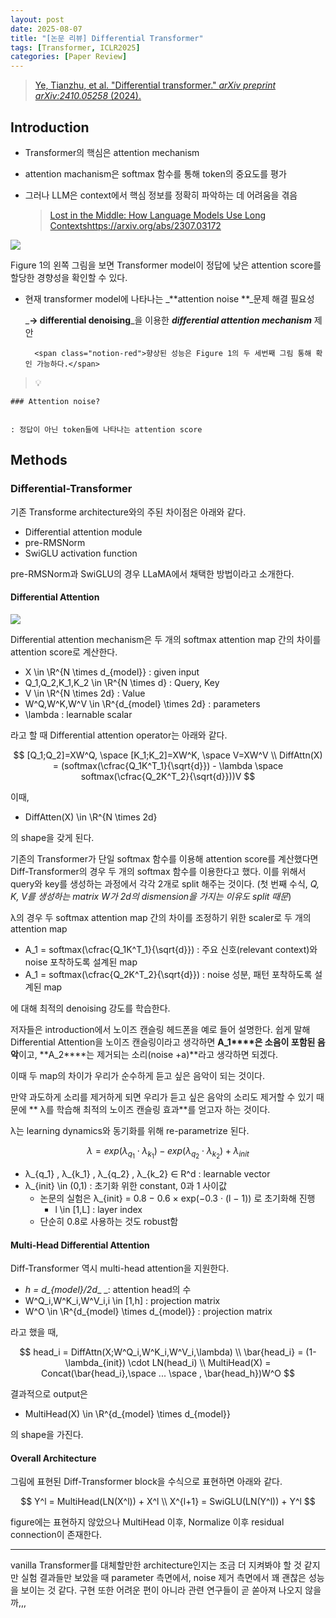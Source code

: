 ```yaml
---
layout: post
date: 2025-08-07
title: "[논문 리뷰] Differential Transformer"
tags: [Transformer, ICLR2025]
categories: [Paper Review]
---
```


> [Ye, Tianzhu, et al. "Differential transformer." ](https://arxiv.org/abs/2410.05258)[_arXiv preprint arXiv:2410.05258_](https://arxiv.org/abs/2410.05258)[ (2024).](https://arxiv.org/abs/2410.05258)



## Introduction

- Transformer의 핵심은 attention mechanism
- attention machanism은 softmax 함수를 통해 token의 중요도를 평가
- 그러나 LLM은 context에서 핵심 정보를 정확히 파악하는 데 어려움을 겪음

	> [Lost in the Middle: How Language Models Use Long Contextshttps://arxiv.org/abs/2307.03172](https://arxiv.org/abs/2307.03172)


![](https://prod-files-secure.s3.us-west-2.amazonaws.com/542b861c-36a8-4051-84e5-8804b6728dba/9083ea56-691a-4752-ae26-47f403431ac8/image.png?X-Amz-Algorithm=AWS4-HMAC-SHA256&X-Amz-Content-Sha256=UNSIGNED-PAYLOAD&X-Amz-Credential=ASIAZI2LB4667P2R3D6C%2F20250810%2Fus-west-2%2Fs3%2Faws4_request&X-Amz-Date=20250810T090105Z&X-Amz-Expires=3600&X-Amz-Security-Token=IQoJb3JpZ2luX2VjEJb%2F%2F%2F%2F%2F%2F%2F%2F%2F%2FwEaCXVzLXdlc3QtMiJGMEQCIA7evurQZlW5yEnLlofCYt4w6Leb8ovqH%2BQ6DNigLi1YAiBMiMzALViaYgUzycFjoHz8SrzESGuVOi6UmCBxuFQCaiqIBAjP%2F%2F%2F%2F%2F%2F%2F%2F%2F%2F8BEAAaDDYzNzQyMzE4MzgwNSIMd5OzjflMLH4Pqof4KtwDZFyzYyFuofjvWMroIQyVRAYmwsujND40rgGXNmuVbkml7noh651FShtlVlG5b%2BOmBHkuPGsygMt27Kc8%2B%2B8e6VzqdKq58JcfT2H4kPyUId3pTyTqYKLRzjVV9kFW5M%2FkjnweOAJnjfR%2BnTfTMqUngOeMh1Hw2cNvCCTsbMgykgDqsi5qbkXOqAU1b51gKO6jlawbDgNYdkd74EWIfvjBsrI6wWfEFsPi7vGRplj4RGRJNDxky0XY6m3IVdYIiXEYQVoMBzeibfkiTDaojqEpV9ajk9Zf%2B3fTJerDTSThkKs4xs8HuqBNaG4TvsisU8LIaOSiDEbrn7nD9BogJ%2BxPIlH3U7FZE02Gaab%2BOEjBHL1mg6euoDfxp7mW1PuJKlncr4Rk0mEnHGz5NnICN6TWG6JGQCboY7g9vVdY%2BPO4RWCUynuvm250m5teRU%2FTa29DnuFcDcNCaXINX9bXQhjg39ruyG%2FyF7HUwMPqPpdvS1DPSMjoUwkFTXxNIyyI%2FcOTXGAGGbao7JLhZ7UKxv%2F4YKaW1O1NDnfhyvTXY6d3cFyg2aFHwV6yt3PXbMF2AKgL2Z9fwJ0bzsK8sdYElb1Aoigi5WiBrDdS5EY4MtoF6qK2Kp62l9j2jp6k2JMwmtvgxAY6pgEW4xdv%2BgN782ZmSc%2FWKWFKHMTfFI%2BvnsMM3CCIYe1Tpw%2BdljpFLZhzC22Lpluuteh24XFkyQbhnuq%2FH0BxVVwZBenUK5ZPA112MXEk%2B8fbbEKqJT3A90MPSDjrIZrtrSJk9qvmSkui3i9yL98%2BQUJ%2BN0ZZlG2ZtuJ5bVI%2FDe0gIBtEHYvWfw0wjmsf2CRL9aha4TfQMujoTJ2EpM9T3Nl3iQNH8FYi&X-Amz-Signature=6c4cf5dd9db34d69fab5c959a62e693c743c27a91598aad96d50e00aab915b36&X-Amz-SignedHeaders=host&x-amz-checksum-mode=ENABLED&x-id=GetObject)


Figure 1의 왼쪽 그림을 보면 Transformer model이 정답에 낮은 attention score를 할당한 경향성을 확인할 수 있다.

- 현재 transformer model에 나타나는 _**attention noise **_문제 해결 필요성

	_**→ differential denoising**_을 이용한 _**differential attention mechanism**_ 제안


		<span class="notion-red">향상된 성능은 Figure 1의 두 세번째 그림 통해 확인 가능하다.</span>


> 💡 


	### Attention noise?


	: 정답이 아닌 token들에 나타나는 attention score



## Methods



### Differential-Transformer


기존 Transforme architecture와의 주된 차이점은 아래와 같다.

- Differential attention module
- pre-RMSNorm
- SwiGLU activation function

pre-RMSNorm과 SwiGLU의 경우 LLaMA에서 채택한 방법이라고 소개한다.



#### Differential Attention


![](https://prod-files-secure.s3.us-west-2.amazonaws.com/542b861c-36a8-4051-84e5-8804b6728dba/116d70b2-1963-4810-9167-f4c7d8a06e8f/image.png?X-Amz-Algorithm=AWS4-HMAC-SHA256&X-Amz-Content-Sha256=UNSIGNED-PAYLOAD&X-Amz-Credential=ASIAZI2LB4667P2R3D6C%2F20250810%2Fus-west-2%2Fs3%2Faws4_request&X-Amz-Date=20250810T090105Z&X-Amz-Expires=3600&X-Amz-Security-Token=IQoJb3JpZ2luX2VjEJb%2F%2F%2F%2F%2F%2F%2F%2F%2F%2FwEaCXVzLXdlc3QtMiJGMEQCIA7evurQZlW5yEnLlofCYt4w6Leb8ovqH%2BQ6DNigLi1YAiBMiMzALViaYgUzycFjoHz8SrzESGuVOi6UmCBxuFQCaiqIBAjP%2F%2F%2F%2F%2F%2F%2F%2F%2F%2F8BEAAaDDYzNzQyMzE4MzgwNSIMd5OzjflMLH4Pqof4KtwDZFyzYyFuofjvWMroIQyVRAYmwsujND40rgGXNmuVbkml7noh651FShtlVlG5b%2BOmBHkuPGsygMt27Kc8%2B%2B8e6VzqdKq58JcfT2H4kPyUId3pTyTqYKLRzjVV9kFW5M%2FkjnweOAJnjfR%2BnTfTMqUngOeMh1Hw2cNvCCTsbMgykgDqsi5qbkXOqAU1b51gKO6jlawbDgNYdkd74EWIfvjBsrI6wWfEFsPi7vGRplj4RGRJNDxky0XY6m3IVdYIiXEYQVoMBzeibfkiTDaojqEpV9ajk9Zf%2B3fTJerDTSThkKs4xs8HuqBNaG4TvsisU8LIaOSiDEbrn7nD9BogJ%2BxPIlH3U7FZE02Gaab%2BOEjBHL1mg6euoDfxp7mW1PuJKlncr4Rk0mEnHGz5NnICN6TWG6JGQCboY7g9vVdY%2BPO4RWCUynuvm250m5teRU%2FTa29DnuFcDcNCaXINX9bXQhjg39ruyG%2FyF7HUwMPqPpdvS1DPSMjoUwkFTXxNIyyI%2FcOTXGAGGbao7JLhZ7UKxv%2F4YKaW1O1NDnfhyvTXY6d3cFyg2aFHwV6yt3PXbMF2AKgL2Z9fwJ0bzsK8sdYElb1Aoigi5WiBrDdS5EY4MtoF6qK2Kp62l9j2jp6k2JMwmtvgxAY6pgEW4xdv%2BgN782ZmSc%2FWKWFKHMTfFI%2BvnsMM3CCIYe1Tpw%2BdljpFLZhzC22Lpluuteh24XFkyQbhnuq%2FH0BxVVwZBenUK5ZPA112MXEk%2B8fbbEKqJT3A90MPSDjrIZrtrSJk9qvmSkui3i9yL98%2BQUJ%2BN0ZZlG2ZtuJ5bVI%2FDe0gIBtEHYvWfw0wjmsf2CRL9aha4TfQMujoTJ2EpM9T3Nl3iQNH8FYi&X-Amz-Signature=9a4b220e343270cbafac01f451b70f4f5715f53d69492a7099211f5edf0b73ce&X-Amz-SignedHeaders=host&x-amz-checksum-mode=ENABLED&x-id=GetObject)


Differential attention mechanism은 두 개의 softmax attention map 간의 차이를 attention score로 계산한다.

- X \in \R^{N \times d\_{model}} : given input
- Q\_1,Q\_2,K\_1,K\_2 \in \R^{N \times d} : Query, Key
- V \in \R^{N \times 2d} : Value
- W^Q,W^K,W^V \in \R^{d\_{model} \times 2d} : parameters
- \lambda : learnable scalar

라고 할 때 Differential attention operator는 아래와 같다.


$$
[Q_1;Q_2]=XW^Q, \space [K_1;K_2]=XW^K, \space V=XW^V \\
DiffAttn(X) = (softmax(\cfrac{Q_1K^T_1}{\sqrt{d}}) - \lambda \space softmax(\cfrac{Q_2K^T_2}{\sqrt{d}}))V
$$


이때,

- DiffAtten(X) \in \R^{N \times 2d}

의 shape을 갖게 된다.


기존의 Transformer가 단일 softmax 함수를 이용해 attention score를 계산했다면 Diff-Transformer의 경우 두 개의 softmax 함수를 이용한다고 했다. 이를 위해서 query와 key를 생성하는 과정에서 각각 2개로 split 해주는 것이다. <span class="notion-red">(첫 번째 수식, </span><span class="notion-red">_Q, K, V를 생성하는 matrix W가 2d의 dismension을 가지는 이유도 split 때문_</span><span class="notion-red">)</span>


 λ의 경우 두 softmax attention map 간의 차이를 조정하기 위한 scaler로 두 개의 attention map

- A\_1 = softmax(\cfrac{Q\_1K^T\_1}{\sqrt{d}}) : 주요 신호(relevant context)와 noise 포착하도록 설계된 map
- A\_1 = softmax(\cfrac{Q\_2K^T\_2}{\sqrt{d}}) : noise 성분, 패턴 포착하도록 설계된 map 

에 대해 최적의 denoising 강도를 학습한다.


저자들은 introduction에서 노이즈 캔슬링 헤드폰을 예로 들어 설명한다. 쉽게 말해 Differential Attention을 노이즈 캔슬링이라고 생각하면 **A\_1****은 소음이 포함된 음악**이고, **A\_2****는 제거되는 소리(noise +a)**라고 생각하면 되겠다. 


이때 두 map의 차이가 우리가 순수하게 듣고 싶은 음악이 되는 것이다. 


만약 과도하게 소리를 제거하게 되면 우리가 듣고 싶은 음악의 소리도 제거할 수 있기 때문에 ** λ를 학습해 최적의 노이즈 캔슬링 효과**를 얻고자 하는 것이다.


λ는 learning dynamics와 동기화를 위해 re-parametrize 된다.


$$
\lambda = exp(\lambda_{q_1} \cdot \lambda_{k_1}) - exp(\lambda_{q_2} \cdot \lambda_{k_2}) + \lambda_{init}
$$

- λ\_{q\_1} , λ\_{k\_1} , λ\_{q\_2} , λ\_{k\_2} ∈ R^d : learnable vector
- λ\_{init} \in (0,1) : 초기화 위한 constant, 0과 1 사이값
	- 논문의 실험은 λ\_{init} = 0.8 − 0.6 × exp(−0.3 · (l − 1)) 로 초기화해 진행
		- l \in [1,L] : layer index
	- 단순히 0.8로 사용하는 것도 robust함


#### **Multi-Head Differential Attention**


Diff-Transformer 역시 multi-head attention을 지원한다.

- _h = d\_{model}/2d__ _: attention head의 수
- W^Q\_i,W^K\_i,W^V\_i,i \in [1,h] : projection matrix
- W^O \in \R^{d\_{model} \times d\_{model}} : projection matrix

라고 했을 때,


$$
head_i = DiffAttn(X;W^Q_i,W^K_i,W^V_i,\lambda) \\
\bar{head_i} = (1-\lambda_{init}) \cdot LN(head_i) \\
MultiHead(X) = Concat(\bar{head_i},\space ... \space , \bar{head_h})W^O
$$


결과적으로 output은

- MultiHead(X) \in \R^{d\_{model} \times d\_{model}}

의 shape을 가진다.



#### Overall Architecture


그림에 표현된 Diff-Transformer block을 수식으로 표현하면 아래와 같다.


$$
Y^l = MultiHead(LN(X^l)) + X^l \\
X^{l+1} = SwiGLU(LN(Y^l)) + Y^l
$$


figure에는 표현하지 않았으나 MultiHead 이후, Normalize 이후 residual connection이 존재한다.


---


vanilla Transformer를 대체할만한 architecture인지는 조금 더 지켜봐야 할 것 같지만 실험 결과들만 보았을 때 parameter 측면에서, noise 제거 측면에서 꽤 괜찮은 성능을 보이는 것 같다. 구현 또한 어려운 편이 아니라 관련 연구들이 곧 쏟아져 나오지 않을까,,,

